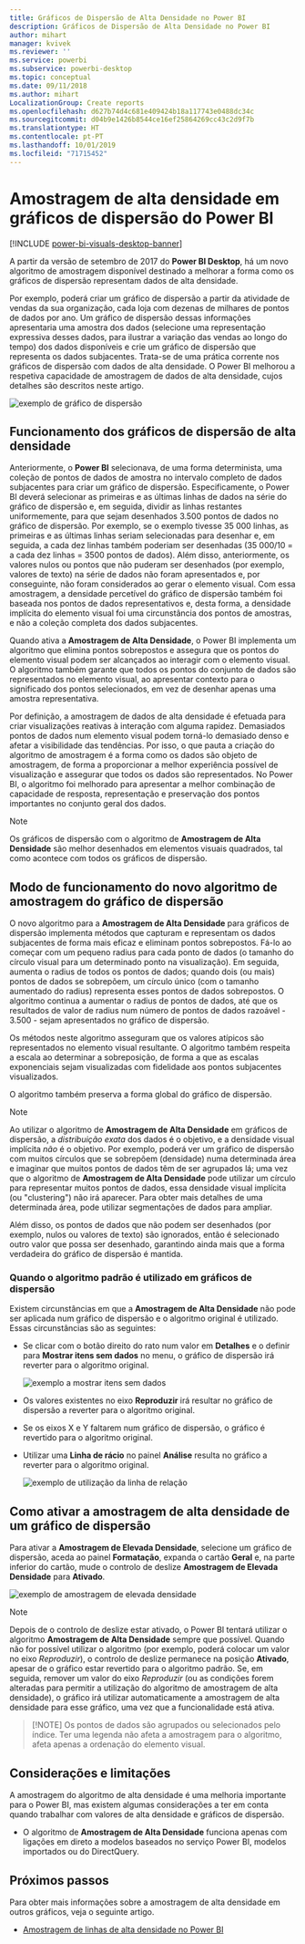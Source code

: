 ```yaml
---
title: Gráficos de Dispersão de Alta Densidade no Power BI
description: Gráficos de Dispersão de Alta Densidade no Power BI
author: mihart
manager: kvivek
ms.reviewer: ''
ms.service: powerbi
ms.subservice: powerbi-desktop
ms.topic: conceptual
ms.date: 09/11/2018
ms.author: mihart
LocalizationGroup: Create reports
ms.openlocfilehash: d627b74d4c681e409424b18a117743e0488dc34c
ms.sourcegitcommit: d04b9e1426b8544ce16ef25864269cc43c2d9f7b
ms.translationtype: HT
ms.contentlocale: pt-PT
ms.lasthandoff: 10/01/2019
ms.locfileid: "71715452"
---
```

# <a name="high-density-sampling-in-power-bi-scatter-charts"></a>Amostragem de alta densidade em gráficos de dispersão do Power BI

[!INCLUDE [power-bi-visuals-desktop-banner](../includes/power-bi-visuals-desktop-banner.md)]

A partir da versão de setembro de 2017 do **Power BI Desktop**, há um novo algoritmo de amostragem disponível destinado a melhorar a forma como os gráficos de dispersão representam dados de alta densidade.

Por exemplo, poderá criar um gráfico de dispersão a partir da atividade de vendas da sua organização, cada loja com dezenas de milhares de pontos de dados por ano. Um gráfico de dispersão dessas informações apresentaria uma amostra dos dados (selecione uma representação expressiva desses dados, para ilustrar a variação das vendas ao longo do tempo) dos dados disponíveis e crie um gráfico de dispersão que representa os dados subjacentes. Trata-se de uma prática corrente nos gráficos de dispersão com dados de alta densidade. O Power BI melhorou a respetiva capacidade de amostragem de dados de alta densidade, cujos detalhes são descritos neste artigo.

![exemplo de gráfico de dispersão](media/desktop-high-density-scatter-charts/high-density-scatter-charts-01.png)

## <a name="how-high-density-scatter-charts-work"></a>Funcionamento dos gráficos de dispersão de alta densidade
Anteriormente, o **Power BI** selecionava, de uma forma determinista, uma coleção de pontos de dados de amostra no intervalo completo de dados subjacentes para criar um gráfico de dispersão. Especificamente, o Power BI deverá selecionar as primeiras e as últimas linhas de dados na série do gráfico de dispersão e, em seguida, dividir as linhas restantes uniformemente, para que sejam desenhados 3.500 pontos de dados no gráfico de dispersão. Por exemplo, se o exemplo tivesse 35 000 linhas, as primeiras e as últimas linhas seriam selecionadas para desenhar e, em seguida, a cada dez linhas também poderiam ser desenhadas (35 000/10 = a cada dez linhas = 3500 pontos de dados). Além disso, anteriormente, os valores nulos ou pontos que não puderam ser desenhados (por exemplo, valores de texto) na série de dados não foram apresentados e, por conseguinte, não foram considerados ao gerar o elemento visual. Com essa amostragem, a densidade percetível do gráfico de dispersão também foi baseada nos pontos de dados representativos e, desta forma, a densidade implícita do elemento visual foi uma circunstância dos pontos de amostras, e não a coleção completa dos dados subjacentes.

Quando ativa a **Amostragem de Alta Densidade**, o Power BI implementa um algoritmo que elimina pontos sobrepostos e assegura que os pontos do elemento visual podem ser alcançados ao interagir com o elemento visual. O algoritmo também garante que todos os pontos do conjunto de dados são representados no elemento visual, ao apresentar contexto para o significado dos pontos selecionados, em vez de desenhar apenas uma amostra representativa.

Por definição, a amostragem de dados de alta densidade é efetuada para criar visualizações reativas à interação com alguma rapidez. Demasiados pontos de dados num elemento visual podem torná-lo demasiado denso e afetar a visibilidade das tendências. Por isso, o que pauta a criação do algoritmo de amostragem é a forma como os dados são objeto de amostragem, de forma a proporcionar a melhor experiência possível de visualização e assegurar que todos os dados são representados. No Power BI, o algoritmo foi melhorado para apresentar a melhor combinação de capacidade de resposta, representação e preservação dos pontos importantes no conjunto geral dos dados.

> [!NOTE]
> Os gráficos de dispersão com o algoritmo de **Amostragem de Alta Densidade** são melhor desenhados em elementos visuais quadrados, tal como acontece com todos os gráficos de dispersão.
> 
> 

## <a name="how-the-new-scatter-chart-sampling-algorithm-works"></a>Modo de funcionamento do novo algoritmo de amostragem do gráfico de dispersão
O novo algoritmo para a **Amostragem de Alta Densidade** para gráficos de dispersão implementa métodos que capturam e representam os dados subjacentes de forma mais eficaz e eliminam pontos sobrepostos. Fá-lo ao começar com um pequeno radius para cada ponto de dados (o tamanho do círculo visual para um determinado ponto na visualização). Em seguida, aumenta o radius de todos os pontos de dados; quando dois (ou mais) pontos de dados se sobrepõem, um círculo único (com o tamanho aumentado do radius) representa esses pontos de dados sobrepostos. O algoritmo continua a aumentar o radius de pontos de dados, até que os resultados de valor de radius num número de pontos de dados razoável - 3.500 - sejam apresentados no gráfico de dispersão.

Os métodos neste algoritmo asseguram que os valores atípicos são representados no elemento visual resultante. O algoritmo também respeita a escala ao determinar a sobreposição, de forma a que as escalas exponenciais sejam visualizadas com fidelidade aos pontos subjacentes visualizados.

O algoritmo também preserva a forma global do gráfico de dispersão.

> [!NOTE]
> Ao utilizar o algoritmo de **Amostragem de Alta Densidade** em gráficos de dispersão, a *distribuição exata* dos dados é o objetivo, e a densidade visual implícita *não* é o objetivo. Por exemplo, poderá ver um gráfico de dispersão com muitos círculos que se sobrepõem (densidade) numa determinada área e imaginar que muitos pontos de dados têm de ser agrupados lá; uma vez que o algoritmo de **Amostragem de Alta Densidade** pode utilizar um círculo para representar muitos pontos de dados, essa densidade visual implícita (ou "clustering") não irá aparecer. Para obter mais detalhes de uma determinada área, pode utilizar segmentações de dados para ampliar.
> 
> 

Além disso, os pontos de dados que não podem ser desenhados (por exemplo, nulos ou valores de texto) são ignorados, então é selecionado outro valor que possa ser desenhado, garantindo ainda mais que a forma verdadeira do gráfico de dispersão é mantida.

### <a name="when-the-standard-algorithm-for-scatter-charts-is-used"></a>Quando o algoritmo padrão é utilizado em gráficos de dispersão
Existem circunstâncias em que a **Amostragem de Alta Densidade** não pode ser aplicada num gráfico de dispersão e o algoritmo original é utilizado. Essas circunstâncias são as seguintes:

* Se clicar com o botão direito do rato num valor em **Detalhes** e o definir para **Mostrar itens sem dados** no menu, o gráfico de dispersão irá reverter para o algoritmo original.
  
  ![exemplo a mostrar itens sem dados](media/desktop-high-density-scatter-charts/high-density-scatter-charts-02.png)
* Os valores existentes no eixo **Reproduzir** irá resultar no gráfico de dispersão a reverter para o algoritmo original.
* Se os eixos X e Y faltarem num gráfico de dispersão, o gráfico é revertido para o algoritmo original.
* Utilizar uma **Linha de rácio** no painel **Análise** resulta no gráfico a reverter para o algoritmo original.
  
  ![exemplo de utilização da linha de relação](media/desktop-high-density-scatter-charts/high-density-scatter-charts-03.png)

## <a name="how-to-turn-on-high-density-sampling-for-a-scatter-chart"></a>Como ativar a amostragem de alta densidade de um gráfico de dispersão
Para ativar a **Amostragem de Elevada Densidade**, selecione um gráfico de dispersão, aceda ao painel **Formatação**, expanda o cartão **Geral** e, na parte inferior do cartão, mude o controlo de deslize **Amostragem de Elevada Densidade** para **Ativado**.

![exemplo de amostragem de elevada densidade](media/desktop-high-density-scatter-charts/high-density-scatter-charts-04.png)

> [!NOTE]
> Depois de o controlo de deslize estar ativado, o Power BI tentará utilizar o algoritmo **Amostragem de Alta Densidade** sempre que possível. Quando não for possível utilizar o algoritmo (por exemplo, poderá colocar um valor no eixo *Reproduzir*), o controlo de deslize permanece na posição **Ativado**, apesar de o gráfico estar revertido para o algoritmo padrão. Se, em seguida, remover um valor do eixo *Reproduzir* (ou as condições forem alteradas para permitir a utilização do algoritmo de amostragem de alta densidade), o gráfico irá utilizar automaticamente a amostragem de alta densidade para esse gráfico, uma vez que a funcionalidade está ativa.
> 

> 
> [!NOTE]
> Os pontos de dados são agrupados ou selecionados pelo índice. Ter uma legenda não afeta a amostragem para o algoritmo, afeta apenas a ordenação do elemento visual.
> 
> 

## <a name="considerations-and-limitations"></a>Considerações e limitações
A amostragem do algoritmo de alta densidade é uma melhoria importante para o Power BI, mas existem algumas considerações a ter em conta quando trabalhar com valores de alta densidade e gráficos de dispersão.

* O algoritmo de **Amostragem de Alta Densidade** funciona apenas com ligações em direto a modelos baseados no serviço Power BI, modelos importados ou do DirectQuery.

## <a name="next-steps"></a>Próximos passos
Para obter mais informações sobre a amostragem de alta densidade em outros gráficos, veja o seguinte artigo.

* [Amostragem de linhas de alta densidade no Power BI](../desktop-high-density-sampling.md)

